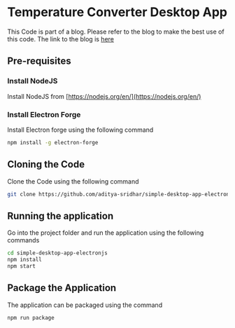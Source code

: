 # Temperature Converter Desktop App

This Code is part of a blog. Please refer to the blog to make the best use of this code.
The link to the blog is [here](#)

## Pre-requisites

### Install NodeJS

Install NodeJS from [https://nodejs.org/en/](https://nodejs.org/en/)

### Install Electron Forge

Install Electron forge using the following command

```bash
npm install -g electron-forge
```

## Cloning the Code

Clone the Code using the following command

```bash
git clone https://github.com/aditya-sridhar/simple-desktop-app-electronjs.git
```

## Running the application

Go into the project folder and run the application using the following commands

```bash
cd simple-desktop-app-electronjs
npm install
npm start
```

## Package the Application

The application can be packaged using the command 

```bash
npm run package
```
